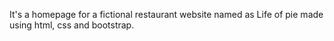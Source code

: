 It's a homepage for a fictional restaurant website named as Life of pie made using html, css and bootstrap.
